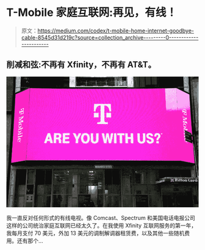 # T-Mobile 家庭互联网:再见，有线！

> 原文：<https://medium.com/codex/t-mobile-home-internet-goodbye-cable-8545d31d219c?source=collection_archive---------0----------------------->

## 削减和弦:不再有 Xfinity，不再有 AT&T。

![](img/bd029a8679388ce074a3d7998487763f.png)

我一直反对任何形式的有线电视。像 Comcast、Spectrum 和美国电话电报公司这样的公司统治家庭互联网已经太久了。在我使用 Xfinity 互联网服务的第一年，我每月支付 70 美元，外加 13 美元的调制解调器租赁费，以及其他一些随机费用。还有那个…